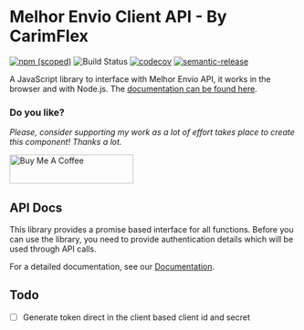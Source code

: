# Melhor Envio Client API - By CarimFlex

[![npm (scoped)](https://img.shields.io/npm/v/@carimflex/melhor-envio-js.svg)](https://www.npmjs.com/package/@carimflex/melhor-envio-js)
![Build Status](https://github.com/1carimflex/melhor-envio-js/workflows/Test,%20build%20and%20deploy/badge.svg)
[![codecov](https://codecov.io/gh/1carimflex/melhor-envio-js/branch/master/graph/badge.svg)](https://codecov.io/gh/1carimflex/melhor-envio-js)
[![semantic-release](https://img.shields.io/badge/%20%20%F0%9F%93%A6%F0%9F%9A%80-semantic--release-e10079.svg)](https://github.com/semantic-release/semantic-release)

A JavaScript library to interface with Melhor Envio API, it works in the browser and with Node.js. The [documentation can be found here](https://1carimflex.github.io/melhor-envio-js/).
### Do you like?
*Please, consider supporting my work as a lot of effort takes place to create this component! Thanks a lot.*

<a href="https://www.buymeacoffee.com/jonycelio" target="_blank"><img src="https://cdn.buymeacoffee.com/buttons/default-yellow.png" alt="Buy Me A Coffee" style="height: 51px !important;width: 217px !important;" ></a>

## API Docs

This library provides a promise based interface for all functions. Before you
can use the library, you need to provide authentication details which will be
used through API calls.

For a detailed documentation, see our [Documentation](https://1carimflex.github.io/melhor-envio-js/).

## Todo
- [ ] Generate token direct in the client based client id and secret